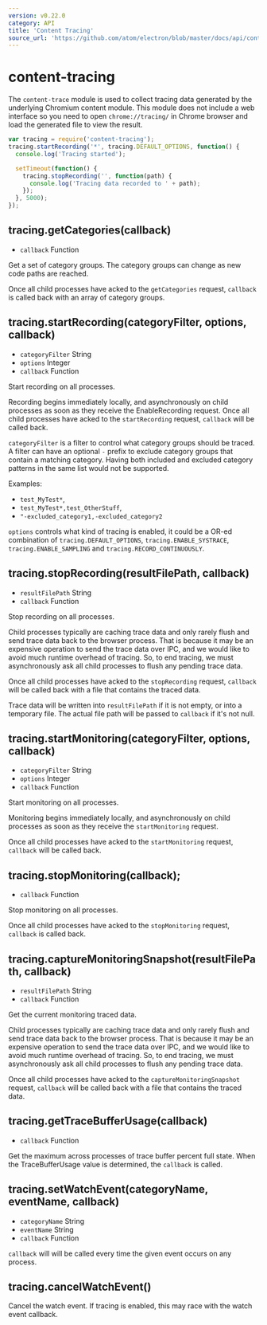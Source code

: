 ```yaml
---
version: v0.22.0
category: API
title: 'Content Tracing'
source_url: 'https://github.com/atom/electron/blob/master/docs/api/content-tracing.md'
---
```


# content-tracing

The `content-trace` module is used to collect tracing data generated by the
underlying Chromium content module. This module does not include a web interface
so you need to open `chrome://tracing/` in Chrome browser and load the generated
file to view the result.

```javascript
var tracing = require('content-tracing');
tracing.startRecording('*', tracing.DEFAULT_OPTIONS, function() {
  console.log('Tracing started');

  setTimeout(function() {
    tracing.stopRecording('', function(path) {
      console.log('Tracing data recorded to ' + path);
    });
  }, 5000);
});
```

## tracing.getCategories(callback)

* `callback` Function

Get a set of category groups. The category groups can change as new code paths
are reached.

Once all child processes have acked to the `getCategories` request, `callback`
is called back with an array of category groups.

## tracing.startRecording(categoryFilter, options, callback)

* `categoryFilter` String
* `options` Integer
* `callback` Function

Start recording on all processes.

Recording begins immediately locally, and asynchronously on child processes
as soon as they receive the EnableRecording request. Once all child processes
have acked to the `startRecording` request, `callback` will be called back.

`categoryFilter` is a filter to control what category groups should be
traced. A filter can have an optional `-` prefix to exclude category groups
that contain a matching category. Having both included and excluded
category patterns in the same list would not be supported.

Examples:

* `test_MyTest*`,
* `test_MyTest*,test_OtherStuff`,
* `"-excluded_category1,-excluded_category2`

`options` controls what kind of tracing is enabled, it could be a OR-ed
combination of `tracing.DEFAULT_OPTIONS`, `tracing.ENABLE_SYSTRACE`,
`tracing.ENABLE_SAMPLING` and `tracing.RECORD_CONTINUOUSLY`.

## tracing.stopRecording(resultFilePath, callback)

* `resultFilePath` String
* `callback` Function

Stop recording on all processes.

Child processes typically are caching trace data and only rarely flush and send
trace data back to the browser process. That is because it may be an expensive
operation to send the trace data over IPC, and we would like to avoid much
runtime overhead of tracing. So, to end tracing, we must asynchronously ask all
child processes to flush any pending trace data.

Once all child processes have acked to the `stopRecording` request, `callback`
will be called back with a file that contains the traced data.

Trace data will be written into `resultFilePath` if it is not empty, or into a
temporary file. The actual file path will be passed to `callback` if it's not
null.

## tracing.startMonitoring(categoryFilter, options, callback)

* `categoryFilter` String
* `options` Integer
* `callback` Function

Start monitoring on all processes.

Monitoring begins immediately locally, and asynchronously on child processes as
soon as they receive the `startMonitoring` request.

Once all child processes have acked to the `startMonitoring` request,
`callback` will be called back.

## tracing.stopMonitoring(callback);

* `callback` Function

Stop monitoring on all processes.

Once all child processes have acked to the `stopMonitoring` request, `callback`
is called back.

## tracing.captureMonitoringSnapshot(resultFilePath, callback)

* `resultFilePath` String
* `callback` Function

Get the current monitoring traced data.

Child processes typically are caching trace data and only rarely flush and send
trace data back to the browser process. That is because it may be an expensive
operation to send the trace data over IPC, and we would like to avoid much
runtime overhead of tracing. So, to end tracing, we must asynchronously ask all
child processes to flush any pending trace data.

Once all child processes have acked to the `captureMonitoringSnapshot` request,
`callback` will be called back with a file that contains the traced data.


## tracing.getTraceBufferUsage(callback)

* `callback` Function

Get the maximum across processes of trace buffer percent full state. When the
TraceBufferUsage value is determined, the `callback` is called.

## tracing.setWatchEvent(categoryName, eventName, callback)

* `categoryName` String
* `eventName` String
* `callback` Function

`callback` will will be called every time the given event occurs on any
process.

## tracing.cancelWatchEvent()

Cancel the watch event. If tracing is enabled, this may race with the watch
event callback.
